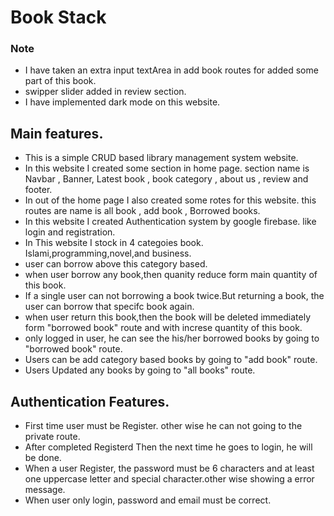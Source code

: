 # Book Stack

### Note 
* I have taken an extra input textArea in add book routes for added some part of this book.
* swipper slider added in review section.
* I have implemented dark mode on this website.
## Main features.
* This is a simple CRUD based library management system website.
* In this website I created some section in home page. section name is Navbar , Banner, Latest book , book category , about us , review and footer.
* In out of the home page I also created some rotes for this website. this routes are name is all book , add book , Borrowed books.
* In this website I created Authentication system by google firebase. like login and registration.
* In This website I stock in 4 categoies book. Islami,programming,novel,and business.
* user can borrow above this category based.
* when user borrow any book,then quanity reduce form main quantity of this book.
* If a single user can not borrowing a book twice.But returning a book, the user can borrow that specifc book again.
* when user return this book,then the book will be deleted immediately form "borrowed book" route and with increse quantity of this book.
* only logged in user, he can see the his/her borrowed books by going to "borrowed book" route.
* Users can be add category based books by going to "add book" route.
* Users Updated any books by going to "all books" route.

## Authentication Features.
* First time user must be Register. other wise he can not going to the private route.
* After completed Registerd Then the next time he goes to login, he will be done.
* When a user Register, the password must be 6 characters and at least one uppercase letter and special character.other wise showing a error message.
* When user only login, password and email must be correct.
  
